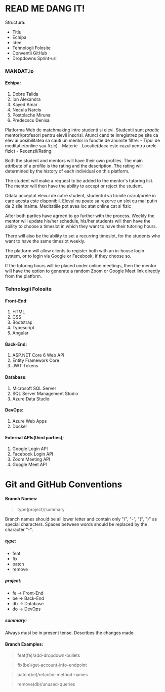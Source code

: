 # READ ME DANG IT!

Structura:
- Titlu
- Echipa
- Idee
- Tehnologii Folosite
- Conventii GitHub
- Dropdowns Sprint-uri

### MANDAT.io


#### Echipa:

1. Dobre Talida
1. Ion Alexandra
1. Kayed Amar
1. Necula Narcis
1. Postolache Miruna
1. Predecscu Denisa

Platforma Web de matchmaking intre studenti si elevi.
Studentii sunt _practic_ mentori/profesori pentru elevii inscrisi.
Atunci cand te inregistrez pe site ca elev ai posibilitatea sa cauti un mentor in functie de anumite filtre:
    - Tipul de meditatie(online sau fizic)
    - Materie
    - Locatie(daca este cazul pentru orele fizic)
    - Recenzii/Rating

Both the student and mentors will have their own profiles. The main attribute of a profile is the rating and the description.
The rating will determined by the history of each individual on this platform.

The student will make a request to be added to the mentor's tutoring list.
The mentor will then have the ability to accept or reject the student.

Odata acceptat elevul de catre student, studentul va trimite orarul/orele in care acesta este disponibil. Elevul nu poate sa rezerve un slot cu mai putin de 2 zile inainte.
Meditatiile pot avea loc atat online cat si fizic




After both parties have agreed to go further with the process.
Weekly the mentor will update his/her schedule, his/her students will then have the ability to choose a timeslot in which they want to have their tutoring hours.

There will also be the ability to set a recurring timeslot, for the students who want to have the same timeslot weekly.

The platform will allow clients to register both with an in-house login system, or to login via Google or Facebook, if they choose so.

If the tutoring hours will be placed under online meetings, then the mentor will have the option to generate a random Zoom or Google Meet link directly from the platform.


### Tehnologii Folosite
#### Front-End:
1. HTML
2. CSS
5. Bootstrap
6. Typescript
7. Angular

#### Back-End:
1. ASP.NET Core 6 Web API
2. Entity Framework Core
3. JWT Tokens

#### Database:
1. Microsoft SQL Server
2. SQL Server Management Studio
3. Azure Data Studio

#### DevOps:
1. Azure Web Apps
2. Docker

#### External APIs(third parties);
1. Google Login API
2. Facebook Login API
3. Zoom Meeting API
4. Google Meet API




# Git and GitHub Conventions
#### Branch Names:
> type(project)/summary

Branch names should be all lower letter and contain only "/", "-", "(", ")" as special characters.
Spaces between words should be replaced by the character "-".

##### type:
- feat
- fix
- patch
- remove

##### project:
- fe -> Front-End
- be -> Back-End
- db -> Database
- do -> DevOps

##### summary:
Always must be in present tense.
Describes the changes made.

#### Branch Examples:
> feat(fe)/add-dropdown-bullets

> fix(be)/get-account-info-endpoint

> patch(be)/refactor-method-names

> remove(db)/unused-queries

